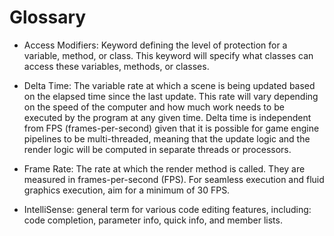 # Glossary

* Access Modifiers: Keyword defining the level of protection for a variable, method, or class. This keyword will specify what classes can access these variables, methods, or classes.

* Delta Time: The variable rate at which a scene is being updated based on the elapsed time since the last update. This rate will vary depending on the speed of the computer and how much work needs to be executed by the program at any given time. Delta time is independent from FPS (frames-per-second) given that it is possible for game engine pipelines to be multi-threaded, meaning that the update logic and the render logic will be computed in separate threads or processors.

* Frame Rate: The rate at which the render method is called. They are measured in frames-per-second (FPS). For seamless execution and fluid graphics execution, aim for a minimum of 30 FPS.

* IntelliSense: general term for various code editing features, including: code completion, parameter info, quick info, and member lists.
